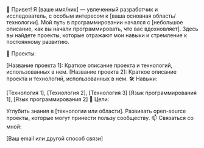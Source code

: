 👋 Привет! Я [ваше имя/ник] — увлеченный разработчик и исследователь, с особым интересом к [ваша основная область/технологии]. Мой путь в программировании начался с [небольшое описание, как вы начали программировать, что вас вдохновляет]. Здесь вы найдете проекты, которые отражают мои навыки и стремление к постоянному развитию.

📂 Проекты:

[Название проекта 1]: Краткое описание проекта и технологий, использованных в нем.
[Название проекта 2]: Краткое описание проекта и технологий, использованных в нем.
🛠️ Навыки:

[Технология 1], [Технология 2], [Технология 3]
[Язык программирования 1], [Язык программирования 2]
🚀 Цели:

Углубить знания в [технологии или области].
Развивать open-source проекты, которые могут принести пользу сообществу.
📫 Связаться со мной:

[Ваш email или другой способ связи]
